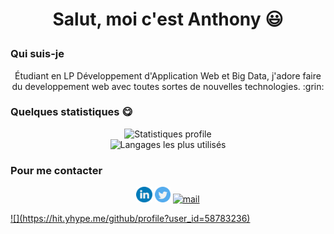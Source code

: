 # <p align=center>Salut, moi c'est Anthony :smiley:</p>

<h3>Qui suis-je</h3>
<p align="center">Étudiant en LP Développement d'Application Web et Big Data, j'adore faire du developpement web avec toutes sortes de nouvelles technologies. :grin:</p>

### <p>Quelques statistiques :yum:</p>
<div align="center">
    <img style="align-items: center" src="https://github-readme-stats.vercel.app/api?username=Anthony-AUDOIN&count_private=true,&show_icons=true,&hide_border=1,&theme=dark" alt="Statistiques profile"> <br>
    <img style="align-items: center" src="https://github-readme-stats.vercel.app/api/top-langs/?username=Anthony-AUDOIN&hide_border=1,&theme=dark" alt="Langages les plus utilisés">
</div>

### <p>Pour me contacter</p>
<p align=center>
    <a href="https://www.linkedin.com/in/anthonyaudoin/"><img src="images/Tools%20Icons/linkedin.png" alt="LinkedIn" width=5%></a>
    <a href="https://twitter.com/Anthony_Audoin"><img src="images/Tools%20Icons/twitter.png" alt="Twitter" width=5%></a>
    <a href="mailto:anthony.audoin@etu.unilim.fr"><img src="https://zupimages.net/up/20/53/yra1.png" alt="mail" width=5%/</a>
</p>
![](https://hit.yhype.me/github/profile?user_id=58783236)
